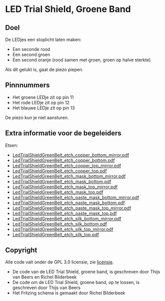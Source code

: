 # LED Trial Shield, Groene Band

## Doel

De LEDjes een stoplicht laten maken:

 * Een seconde rood
 * Een second groen
 * Een second oranje (rood samen met groen, groen op halve sterkte)
  
Als dit gelukt is, gaat de piezo piepen.

## Pinnnummers

 * Het groene LEDje zit op pin 11
 * Het rode LEDje zit op pin 12
 * Het blauwe LEDje zit op pin 13

De piezo kun je niet aansturen.

## Extra informatie voor de begeleiders

Etsen:

 * [LedTrialShieldGreenBelt_etch_copper_bottom_mirror.pdf](LedTrialShieldGreenBelt_etch_copper_bottom_mirror.pdf)
 * [LedTrialShieldGreenBelt_etch_copper_bottom.pdf](LedTrialShieldGreenBelt_etch_copper_bottom.pdf)
 * [LedTrialShieldGreenBelt_etch_copper_top_mirror.pdf](LedTrialShieldGreenBelt_etch_copper_top_mirror.pdf)
 * [LedTrialShieldGreenBelt_etch_copper_top.pdf](LedTrialShieldGreenBelt_etch_copper_top.pdf)
 * [LedTrialShieldGreenBelt_etch_mask_bottom_mirror.pdf](LedTrialShieldGreenBelt_etch_mask_bottom_mirror.pdf)
 * [LedTrialShieldGreenBelt_etch_mask_bottom.pdf](LedTrialShieldGreenBelt_etch_mask_bottom.pdf)
 * [LedTrialShieldGreenBelt_etch_mask_top_mirror.pdf](LedTrialShieldGreenBelt_etch_mask_top_mirror.pdf)
 * [LedTrialShieldGreenBelt_etch_mask_top.pdf](LedTrialShieldGreenBelt_etch_mask_top.pdf)
 * [LedTrialShieldGreenBelt_etch_paste_mask_bottom_mirror.pdf](LedTrialShieldGreenBelt_etch_paste_mask_bottom_mirror.pdf)
 * [LedTrialShieldGreenBelt_etch_paste_mask_bottom.pdf](LedTrialShieldGreenBelt_etch_paste_mask_bottom.pdf)
 * [LedTrialShieldGreenBelt_etch_paste_mask_top_mirror.pdf](LedTrialShieldGreenBelt_etch_paste_mask_top_mirror.pdf)
 * [LedTrialShieldGreenBelt_etch_paste_mask_top.pdf](LedTrialShieldGreenBelt_etch_paste_mask_top.pdf)
 * [LedTrialShieldGreenBelt_etch_silk_bottom_mirror.pdf](LedTrialShieldGreenBelt_etch_silk_bottom_mirror.pdf)
 * [LedTrialShieldGreenBelt_etch_silk_bottom.pdf](LedTrialShieldGreenBelt_etch_silk_bottom.pdf)
 * [LedTrialShieldGreenBelt_etch_silk_top_mirror.pdf](LedTrialShieldGreenBelt_etch_silk_top_mirror.pdf)
 * [LedTrialShieldGreenBelt_etch_silk_top.pdf](LedTrialShieldGreenBelt_etch_silk_top.pdf)

## Copyright

Alle code valt onder de GPL 3.0 licensie, zie [licensie](LICENSE).

 * De code van de LED Trial Shield, groene band, is geschreven door Thijs van Beers en Richel Bilderbeek
 * De code om de LED Trial Shield, groene band, op te lossen, is geschreven door Thijs van Beers
 * Het Fritzing schema is gemaakt door Richel Bilderbeek
